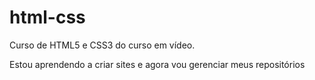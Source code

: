 # html-css
 Curso de HTML5 e CSS3 do curso em vídeo.

Estou aprendendo a criar sites e agora vou gerenciar meus repositórios